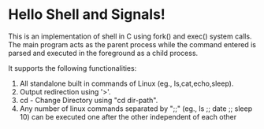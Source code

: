 # Hello Shell and Signals!

This is an implementation of shell in C using fork() and exec() system calls. The main program acts as the parent process while the command entered is parsed and executed in the foreground as a child process.

It supports the following functionalities:

1. All standalone built in commands of Linux (eg., ls,cat,echo,sleep).
2. Output redirection using '>'. 
3. cd - Change Directory using "cd dir-path".
4. Any number of linux commands separated by ";;" (eg., ls ;; date ;; sleep 10) can be executed one after the other independent of each other
